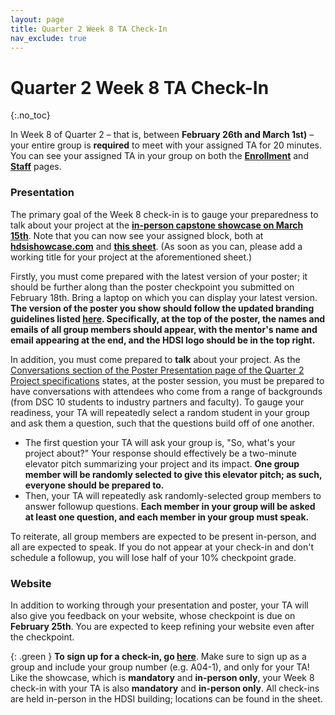 ```yaml
---
layout: page
title: Quarter 2 Week 8 TA Check-In
nav_exclude: true
---
```


# Quarter 2 Week 8 TA Check-In
{:.no_toc}

In Week 8 of Quarter 2 – that is, between **February 26th and March 1st)** – your entire group is **required** to meet with your assigned TA for 20 minutes. You can see your assigned TA in your group on both the [**Enrollment**](https://dsc-capstone.org/enrollment) and [**Staff**](../../../staff) pages.


### Presentation

The primary goal of the Week 8 check-in is to gauge your preparedness to talk about your project at the [**in-person capstone showcase on March 15th**](https://hdsishowcase.com). Note that you can now see your assigned block, both at [**hdsishowcase.com**](https://hdsishowcase.com) and [**this sheet**](https://docs.google.com/spreadsheets/d/1zUoCZ-sXjhJn1s9DrP_y3hEYMUoRdXKTxm2actH2NPg/edit#gid=0). (As soon as you can, please add a working title for your project at the aforementioned sheet.)

Firstly, you must come prepared with the latest version of your poster; it should be further along than the poster checkpoint you submitted on February 18th. Bring a laptop on which you can display your latest version. **The version of the poster you show should follow the updated branding guidelines listed [here](../q2/poster-presentation#branding). Specifically, at the top of the poster, the names and emails of all group members should appear, with the mentor's name and email appearing at the end, and the HDSI logo should be in the top right.**

In addition, you must come prepared to **talk** about your project. As the [Conversations section of the Poster Presentation page of the Quarter 2 Project specifications](../../projects/q2/poster-presentation#conversations) states, at the poster session, you must be prepared to have conversations with attendees who come from a range of backgrounds (from DSC 10 students to industry partners and faculty). To gauge your readiness, your TA will repeatedly select a random student in your group and ask them a question, such that the questions build off of one another.
- The first question your TA will ask your group is, "So, what's your project about?" Your response should effectively be a two-minute elevator pitch summarizing your project and its impact. **One group member will be randomly selected to give this elevator pitch; as such, everyone should be prepared to.**
- Then, your TA will repeatedly ask randomly-selected group members to answer followup questions. **Each member in your group will be asked at least one question, and each member in your group must speak.**

To reiterate, all group members are expected to be present in-person, and all are expected to speak. If you do not appear at your check-in and don't schedule a followup, you will lose half of your 10% checkpoint grade.

### Website

In addition to working through your presentation and poster, your TA will also give you feedback on your website, whose checkpoint is due on **February 25th**. You are expected to keep refining your website even after the checkpoint.

{: .green }
**To sign up for a check-in, go [here](https://docs.google.com/spreadsheets/d/1bKELdPBgv5vwq9DIxgBudE0_ITIUw-VIIke7FzPpOBU/edit#gid=0)**. Make sure to sign up as a group and include your group number (e.g. A04-1), and only for your TA!<br>Like the showcase, which is **mandatory** and **in-person only**, your Week 8 check-in with your TA is also **mandatory** and **in-person only**. All check-ins are held in-person in the HDSI building; locations can be found in the sheet.

<!-- https://docs.google.com/spreadsheets/d/1bKELdPBgv5vwq9DIxgBudE0_ITIUw-VIIke7FzPpOBU/edit#gid=0 -->
